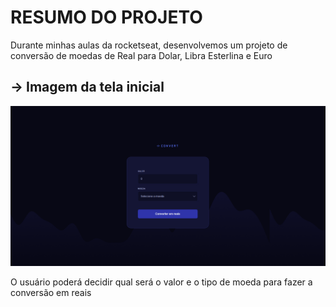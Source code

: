 <h1>RESUMO DO PROJETO</h1>
<p>Durante minhas aulas da rocketseat, desenvolvemos um projeto de conversão de moedas de Real para Dolar, Libra Esterlina e Euro</p>

<h2>-> Imagem da tela inicial</h2>
<p align="center">
  <img src="img/Main.png" alt="Tela do Conversor">
</p>
<p>O usuário poderá decidir qual será o valor e o tipo de moeda para fazer a conversão em reais</p>
